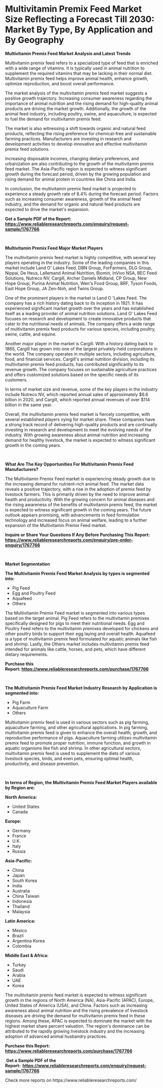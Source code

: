 <p><h1>Multivitamin Premix Feed Market Size Reflecting a Forecast Till 2030: Market By Type, By Application and By Geography</h1></p><p><strong>Multivitamin Premix Feed Market Analysis and Latest Trends</strong></p>
<p><p>Multivitamin premix feed refers to a specialized type of feed that is enriched with a wide range of vitamins. It is typically used in animal nutrition to supplement the required vitamins that may be lacking in their normal diet. Multivitamin premix feed helps improve animal health, enhance growth, optimize reproduction, and boost overall performance.</p><p>The market analysis of the multivitamin premix feed market suggests a positive growth trajectory. Increasing consumer awareness regarding the importance of animal nutrition and the rising demand for high-quality animal products are driving the market growth. Additionally, the growth of the animal feed industry, including poultry, swine, and aquaculture, is expected to fuel the demand for multivitamin premix feed.</p><p>The market is also witnessing a shift towards organic and natural feed products, reflecting the rising preference for chemical-free and sustainable farming practices. Manufacturers are investing in research and development activities to develop innovative and effective multivitamin premix feed solutions.</p><p>Increasing disposable incomes, changing dietary preferences, and urbanization are also contributing to the growth of the multivitamin premix feed market. The Asia-Pacific region is expected to witness significant growth during the forecast period, driven by the growing population and rising demand for animal protein in countries like China and India.</p><p>In conclusion, the multivitamin premix feed market is projected to experience a steady growth rate of 8.4% during the forecast period. Factors such as increasing consumer awareness, growth of the animal feed industry, and the demand for organic and natural feed products are expected to drive the market's expansion.</p></p>
<p><strong>Get a Sample PDF of the Report:&nbsp; <a href="https://www.reliableresearchreports.com/enquiry/request-sample/1767766">https://www.reliableresearchreports.com/enquiry/request-sample/1767766</a></strong></p>
<p>&nbsp;</p>
<p><strong>Multivitamin Premix Feed Major Market Players</strong></p>
<p><p>The multivitamin premix feed market is highly competitive, with several key players operating in the industry. Some of the leading companies in this market include Land O' Lakes Feed, DBN Group, ForFarmers, DLG Group, Nippai, De Heus, Lallemand Animal Nutrition, Biomin, InVivo NSA, BEC Feed Solutions, Nutreco NV, Cargill, Archer Daniels Midland, CP Group, New Hope Group, Purina Animal Nutrition, Wen's Food Group, BRF, Tyson Foods, East Hope Group, JA Zen-Noh, and Twins Group.</p><p>One of the prominent players in the market is Land O 'Lakes Feed. The company has a rich history dating back to its inception in 1921. It has experienced significant market growth over the years and has established itself as a leading provider of animal nutrition solutions. Land O' Lakes Feed focuses on research and development to create innovative products that cater to the nutritional needs of animals. The company offers a wide range of multivitamin premix feed products for various species, including poultry, swine, cattle, and equine.</p><p>Another major player in the market is Cargill. With a history dating back to 1865, Cargill has grown into one of the largest privately-held corporations in the world. The company operates in multiple sectors, including agriculture, food, and financial services. Cargill's animal nutrition division, including its multivitamin premix feed products, has contributed significantly to its revenue growth. The company focuses on sustainable agriculture practices and offers customized solutions based on the specific needs of its customers.</p><p>In terms of market size and revenue, some of the key players in the industry include Nutreco NV, which reported annual sales of approximately $6.6 billion in 2020, and Cargill, which reported annual revenues of over $114 billion in the same year.</p><p>Overall, the multivitamin premix feed market is fiercely competitive, with several established players vying for market share. These companies have a strong track record of delivering high-quality products and are continually investing in research and development to meet the evolving needs of the industry. With growing awareness about animal nutrition and increasing demand for healthy livestock, the market is expected to witness significant growth in the coming years.</p></p>
<p>&nbsp;</p>
<p><strong>What Are The Key Opportunities For Multivitamin Premix Feed Manufacturers?</strong></p>
<p><p>The Multivitamin Premix Feed market is experiencing steady growth due to the increasing demand for nutrient-rich animal feed. The market data reveals a positive trajectory, with a rise in the adoption of premix feed by livestock farmers. This is primarily driven by the need to improve animal health and productivity. With the growing concern for animal diseases and the rising awareness of the benefits of multivitamin premix feed, the market is expected to witness significant growth in the coming years. The future outlook appears promising, with advancements in feed formulation technology and increased focus on animal welfare, leading to a further expansion of the Multivitamin Premix Feed market.</p></p>
<p><strong>Inquire or Share Your Questions If Any Before Purchasing This Report: <a href="https://www.reliableresearchreports.com/enquiry/pre-order-enquiry/1767766">https://www.reliableresearchreports.com/enquiry/pre-order-enquiry/1767766</a></strong></p>
<p>&nbsp;</p>
<p><strong>Market Segmentation</strong></p>
<p><strong>The Multivitamin Premix Feed Market Analysis by types is segmented into:</strong></p>
<p><ul><li>Pig Feed</li><li>Egg and Poultry Feed</li><li>Aquafeed</li><li>Others</li></ul></p>
<p><p>The Multivitamin Premix Feed market is segmented into various types based on the target animal. Pig Feed refers to the multivitamin premixes specifically designed for pigs to meet their nutritional needs. Egg and Poultry Feed refers to the multivitamin premixes developed for chickens and other poultry birds to support their egg laying and overall health. Aquafeed is a type of multivitamin premix feed formulated for aquatic animals like fish and shrimp. Lastly, the Others market includes multivitamin premix feed intended for animals like cattle, horses, and pets, which have different dietary requirements.</p></p>
<p><strong>Purchase this Report:&nbsp;<a href="https://www.reliableresearchreports.com/purchase/1767766">https://www.reliableresearchreports.com/purchase/1767766</a></strong></p>
<p>&nbsp;</p>
<p><strong>The Multivitamin Premix Feed Market Industry Research by Application is segmented into:</strong></p>
<p><ul><li>Pig Farm</li><li>Aquaculture Farm</li><li>Others</li></ul></p>
<p><p>Multivitamin premix feed is used in various sectors such as pig farming, aquaculture farming, and other agricultural applications. In pig farming, multivitamin premix feed is given to enhance the overall health, growth, and reproductive performance of pigs. Aquaculture farming utilizes multivitamin premix feed to promote proper nutrition, immune function, and growth in aquatic organisms like fish and shrimp. In other agricultural sectors, multivitamin premix feed is used to supplement the diets of various livestock species, birds, and even pets, ensuring optimal health, productivity, and disease prevention.</p></p>
<p>&nbsp;</p>
<p><strong>In terms of Region, the Multivitamin Premix Feed Market Players available by Region are:</strong></p>
<p>
    <p> <strong> North America: </strong>
        <ul>
            <li>United States</li>
            <li>Canada</li>
        </ul>
        </p> 
    <p> <strong> Europe: </strong>
        <ul>
            <li>Germany</li>
            <li>France</li>
            <li>U.K.</li>
            <li>Italy</li>
            <li>Russia</li>
        </ul>
        </p> 
    <p> <strong> Asia-Pacific: </strong>
        <ul>
            <li>China</li>
            <li>Japan</li>
            <li>South Korea</li>
            <li>India</li>
            <li>Australia</li>
            <li>China Taiwan</li>
            <li>Indonesia</li>
            <li>Thailand</li>
            <li>Malaysia</li>
        </ul>
        </p> 
    <p> <strong> Latin America: </strong>
        <ul>
            <li>Mexico</li>
            <li>Brazil</li>
            <li>Argentina Korea</li>
            <li>Colombia</li>
        </ul>
        </p> 
    <p> <strong> Middle East & Africa: </strong>
        <ul>
            <li>Turkey</li>
            <li>Saudi</li>
            <li>Arabia</li>
            <li>UAE</li>
            <li>Korea</li>
        </ul>
    </p>
    </p>
<p><p>The multivitamin premix feed market is expected to witness significant growth in the regions of North America (NA), Asia-Pacific (APAC), Europe, United States of America (USA), and China. Factors such as increasing awareness about animal nutrition and the rising prevalence of livestock diseases are driving the demand for multivitamin premix feed in these regions. Among these, APAC is expected to dominate the market with the highest market share percent valuation. The region's dominance can be attributed to the rapidly growing livestock industry and the increasing adoption of advanced animal husbandry practices.</p></p>
<p><strong>Purchase this Report: <a href="https://www.reliableresearchreports.com/purchase/1767766">https://www.reliableresearchreports.com/purchase/1767766</a></strong></p>
<p>&nbsp;<strong>Get a Sample PDF of the Report:&nbsp;&nbsp;<a href="https://www.reliableresearchreports.com/enquiry/request-sample/1767766">https://www.reliableresearchreports.com/enquiry/request-sample/1767766</a></strong></p>
<p><strong></strong></p>
<p>Check more reports on https://www.reliableresearchreports.com/</p>